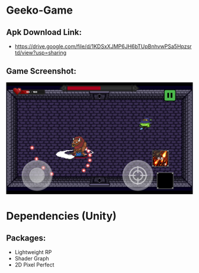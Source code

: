 # Geeko-Game

## Apk Download Link:
- https://drive.google.com/file/d/1KDSxXJMP6JH6bTUpBnhvwPSa5Hpzsrtd/view?usp=sharing

## Game Screenshot:
![](./previewImg.png)

# Dependencies (Unity)
## Packages:
- Lightweight RP
- Shader Graph
- 2D Pixel Perfect
